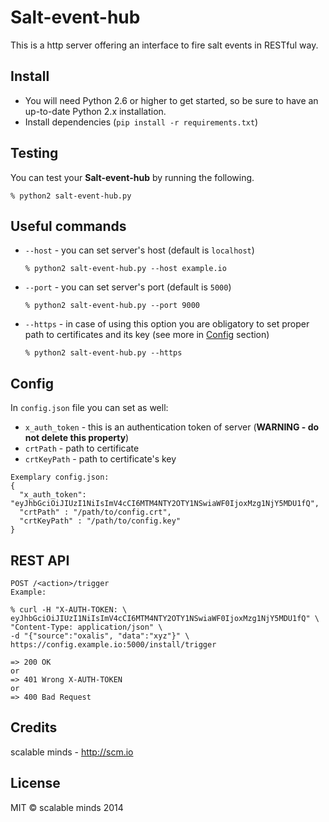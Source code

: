 # Salt-event-hub

This is a http server offering an interface to fire salt events in RESTful way.

## Install
* You will need Python 2.6 or higher to get started, so be sure to have an up-to-date Python 2.x installation.
* Install dependencies (`pip install -r requirements.txt`)

## Testing
You can test your **Salt-event-hub** by running the following.

    % python2 salt-event-hub.py

## Useful commands
* `--host` - you can set server's host (default is `localhost`)

    `% python2 salt-event-hub.py --host example.io`

* `--port` - you can set server's port (default is `5000`)

   `% python2 salt-event-hub.py --port 9000`

* `--https` - in case of using this option you are obligatory to set proper path to certificates and its key (see more in [Config](#config) section)

	`% python2 salt-event-hub.py --https`

## Config
In `config.json` file you can set as well:

* `x_auth_token` - this is an authentication token of server (**WARNING - do not delete this property**)
* `crtPath` - path to certificate
* `crtKeyPath` - path to certificate's key

```
Exemplary config.json:
{
  "x_auth_token": "eyJhbGciOiJIUzI1NiIsImV4cCI6MTM4NTY2OTY1NSwiaWF0IjoxMzg1NjY5MDU1fQ",
  "crtPath" : "/path/to/config.crt",
  "crtKeyPath" : "/path/to/config.key"
}
```
## REST API
```
POST /<action>/trigger
Example:

% curl -H "X-AUTH-TOKEN: \
eyJhbGciOiJIUzI1NiIsImV4cCI6MTM4NTY2OTY1NSwiaWF0IjoxMzg1NjY5MDU1fQ" \
"Content-Type: application/json" \
-d "{"source":"oxalis", "data":"xyz"}" \
https://config.example.io:5000/install/trigger

=> 200 OK
or
=> 401 Wrong X-AUTH-TOKEN
or
=> 400 Bad Request
```
## Credits
scalable minds - http://scm.io

## License
MIT &copy; scalable minds 2014